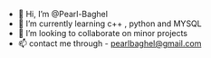 - 👋 Hi, I’m @Pearl-Baghel
- 🌱 I’m currently learning c++ , python and MYSQL
- 💞️ I’m looking to collaborate on minor projects
- 📫 contact me through - pearlbaghel@gmail.com

<!---
Pearl-Baghel/Pearl-Baghel is a ✨ special ✨ repository because its `README.md` (this file) appears on your GitHub profile.
You can click the Preview link to take a look at your changes.
--->
